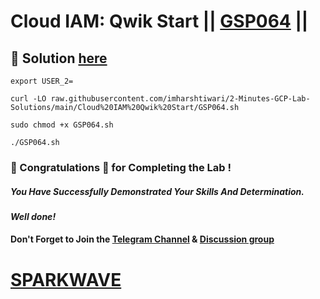 # Cloud IAM: Qwik Start || [GSP064](https://www.cloudskillsboost.google/focuses/44159?parent=catalog) ||

## 🔑 Solution [here](https://www.youtube.com/@sparkwave.01)

```
export USER_2=
```
```
curl -LO raw.githubusercontent.com/imharshtiwari/2-Minutes-GCP-Lab-Solutions/main/Cloud%20IAM%20Qwik%20Start/GSP064.sh

sudo chmod +x GSP064.sh

./GSP064.sh
```

### 🐼 Congratulations 🎉 for Completing the Lab !

##### *You Have Successfully Demonstrated Your Skills And Determination.*

#### *Well done!*

#### Don't Forget to Join the [Telegram Channel](https://t.me/sparkwave.01) & [Discussion group](https://t.me/sparkwave.01chats)

# [SPARKWAVE](https://www.youtube.com/@sparkwave.01)
